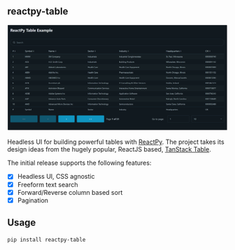 ## reactpy-table

![](./docs/img/screenshot.png)

Headless UI for building powerful tables with [ReactPy]. The project 
takes its design ideas from the hugely popular, ReactJS based, [TanStack Table].

The initial release supports the following features:

- [X] Headless UI, CSS agnostic
- [X] Freeform text search
- [X] Forward/Reverse column based sort
- [X] Pagination

## Usage

	pip install reactpy-table

[TanStack Table]: https://tanstack.com/table/latest
[ReactPy]: https://reactpy.dev/docs/index.html

